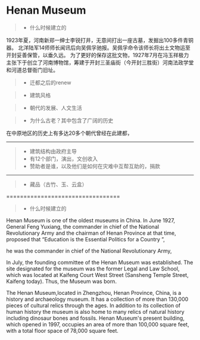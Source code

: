 # Henan Museum


>* 什么时候建立的

1923年夏，河南新郑一绅士李锐打井，无意间打出一座古墓，发掘出100多件青铜器。
北洋陆军14师师长闻讯后向吴佩孚驰报。吴佩孚命令该师长将出土文物运至开封妥善保管，以垂久远。
为了更好的保存这批文物，1927年7月在冯玉祥极力主张下于创立了河南博物馆，筹建于开封三圣庙街（今开封三胜街）河南法政学堂和河道总督衙门旧址。

>* 迁都之后的renew




>* 建筑风格



>* 朝代的发展、人文生活



>* 为什么古老？其中包含了广阔的历史

在中原地区的历史上有多达20多个朝代曾经在此建都，



------

>* 建筑结构由政府主导 
>* 有12个部门，演出，文创收入
>* 赞助者是谁，以及他们是如何在灾难中互帮互助的，捐款

-----

>* 藏品（古竹、玉、云盒）
 

=================================

>* 什么时候建立的

Henan Museum is one of the oldest museums in China. In June 1927, 
General Feng Yuxiang, 
the commander in chief of the National Revolutionary Army and the chairman of Henan Province at that time, 
proposed that “Education is the Essential Politics for a Country ”,

he was the commander in chief of the National Revolutionary Army,

In July, the founding committee of the Henan Museum was established. 
The site designated for the museum was the former Legal and Law School, 
which was located at Kaifeng Court West Street (Sansheng Temple Street, Kaifeng today). 
Thus, the Museum was born.



The Henan Museum,located in Zhengzhou, Henan Province, China, 
is a history and archaeology museum. 
It has a collection of more than 130,000 pieces of cultural relics through the ages. 
In addition to its collection of human history the museum is also home to many relics of natural history including dinosaur bones and fossils.
Henan Museum's present building, which opened in 1997, occupies an area of more than 100,000 square feet,
with a total floor space of 78,000 square feet.
